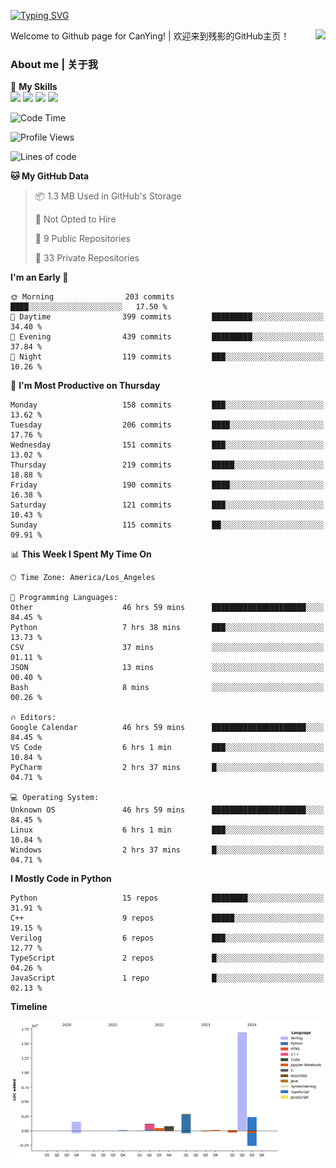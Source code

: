 [![Typing SVG](https://readme-typing-svg.herokuapp.com?size=25&duration=3500&color=00FFFF&vCenter=true&width=250&height=40&lines=Hi+Welcome+%F0%9F%91%8B%F0%9F%8F%BB;I'm+CanYing|残影)](https://git.io/typing-svg)

<a href="#">
  <img align="right" src="https://github-readme-stats.vercel.app/api?username=CanYing0913&count_private=true&rank_icon=github&show_icons=true&bg_color=15,f2f7fd,E0EAFC&" />
</a>

Welcome to Github page for CanYing! | 欢迎来到残影的GitHub主页！

### About me | 关于我

🌟 **My Skills**  
![](https://img.shields.io/badge/-C-A8B9CC?style=flat-square&logo=C&logoColor=fff)
![](https://img.shields.io/badge/-C++-00599C?style=flat-square&logo=Cpp&logoColor=fff)
![](https://img.shields.io/badge/-Python-3776AB?style=flat-square&logo=Python&logoColor=fff)
![](https://img.shields.io/badge/-Linux-000000?style=flat-square&logo=Linux&logoColor=fff)

<!--START_SECTION:waka-->
![Code Time](http://img.shields.io/badge/Code%20Time-778%20hrs%2059%20mins-blue)

![Profile Views](http://img.shields.io/badge/Profile%20Views-0-blue)

![Lines of code](https://img.shields.io/badge/From%20Hello%20World%20I%27ve%20Written-26.3%20million%20lines%20of%20code-blue)

**🐱 My GitHub Data** 

> 📦 1.3 MB Used in GitHub's Storage 
 > 
> 🚫 Not Opted to Hire
 > 
> 📜 9 Public Repositories 
 > 
> 🔑 33 Private Repositories 
 > 
**I'm an Early 🐤** 

```text
🌞 Morning                203 commits         ████░░░░░░░░░░░░░░░░░░░░░   17.50 % 
🌆 Daytime                399 commits         █████████░░░░░░░░░░░░░░░░   34.40 % 
🌃 Evening                439 commits         █████████░░░░░░░░░░░░░░░░   37.84 % 
🌙 Night                  119 commits         ███░░░░░░░░░░░░░░░░░░░░░░   10.26 % 
```
📅 **I'm Most Productive on Thursday** 

```text
Monday                   158 commits         ███░░░░░░░░░░░░░░░░░░░░░░   13.62 % 
Tuesday                  206 commits         ████░░░░░░░░░░░░░░░░░░░░░   17.76 % 
Wednesday                151 commits         ███░░░░░░░░░░░░░░░░░░░░░░   13.02 % 
Thursday                 219 commits         █████░░░░░░░░░░░░░░░░░░░░   18.88 % 
Friday                   190 commits         ████░░░░░░░░░░░░░░░░░░░░░   16.38 % 
Saturday                 121 commits         ███░░░░░░░░░░░░░░░░░░░░░░   10.43 % 
Sunday                   115 commits         ██░░░░░░░░░░░░░░░░░░░░░░░   09.91 % 
```


📊 **This Week I Spent My Time On** 

```text
🕑︎ Time Zone: America/Los_Angeles

💬 Programming Languages: 
Other                    46 hrs 59 mins      █████████████████████░░░░   84.45 % 
Python                   7 hrs 38 mins       ███░░░░░░░░░░░░░░░░░░░░░░   13.73 % 
CSV                      37 mins             ░░░░░░░░░░░░░░░░░░░░░░░░░   01.11 % 
JSON                     13 mins             ░░░░░░░░░░░░░░░░░░░░░░░░░   00.40 % 
Bash                     8 mins              ░░░░░░░░░░░░░░░░░░░░░░░░░   00.26 % 

🔥 Editors: 
Google Calendar          46 hrs 59 mins      █████████████████████░░░░   84.45 % 
VS Code                  6 hrs 1 min         ███░░░░░░░░░░░░░░░░░░░░░░   10.84 % 
PyCharm                  2 hrs 37 mins       █░░░░░░░░░░░░░░░░░░░░░░░░   04.71 % 

💻 Operating System: 
Unknown OS               46 hrs 59 mins      █████████████████████░░░░   84.45 % 
Linux                    6 hrs 1 min         ███░░░░░░░░░░░░░░░░░░░░░░   10.84 % 
Windows                  2 hrs 37 mins       █░░░░░░░░░░░░░░░░░░░░░░░░   04.71 % 
```

**I Mostly Code in Python** 

```text
Python                   15 repos            ████████░░░░░░░░░░░░░░░░░   31.91 % 
C++                      9 repos             █████░░░░░░░░░░░░░░░░░░░░   19.15 % 
Verilog                  6 repos             ███░░░░░░░░░░░░░░░░░░░░░░   12.77 % 
TypeScript               2 repos             █░░░░░░░░░░░░░░░░░░░░░░░░   04.26 % 
JavaScript               1 repo              █░░░░░░░░░░░░░░░░░░░░░░░░   02.13 % 
```



**Timeline**

![Lines of Code chart](https://raw.githubusercontent.com/CanYing0913/CanYing0913/master/assets/bar_graph.png)


<!--END_SECTION:waka-->
